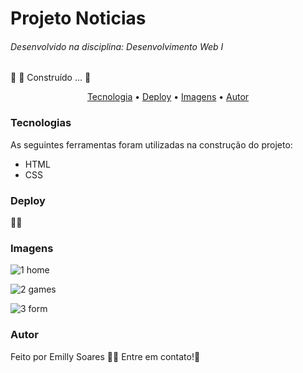 <h1>Projeto Noticias </h1>
<h6>Desenvolvido na disciplina: Desenvolvimento Web I</h6>
🚧 🚀 Construído ... 🚧
<p align="center">
  <a href="#Tecnologia">Tecnologia</a> • 
 <a href="#Deploy">Deploy</a> •
<a href="#Imagens">Imagens</a> •
 <a href="#autor">Autor</a>
</p>

### Tecnologias 
As seguintes ferramentas foram utilizadas na construção do projeto:
- HTML
- CSS

### Deploy 
🔗🚀

### Imagens

![1 home](https://github.com/emilly-soares/Projeto-Noticias/assets/54116441/665b6aa3-b558-421a-aa66-6ea977f5647f)

![2 games](https://github.com/emilly-soares/Projeto-Noticias/assets/54116441/4a5c6a6f-b4cf-4541-8ac8-9e7a137dad95)

![3 form](https://github.com/emilly-soares/Projeto-Noticias/assets/54116441/ce10f143-62a1-4ba0-9873-26486a146a2b)


### Autor
Feito por Emilly Soares 👋🏽 Entre em contato!🚀
